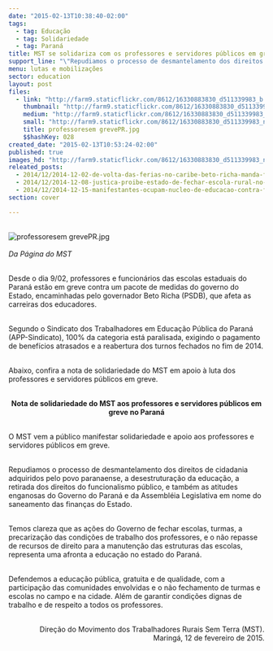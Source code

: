 ```yaml
---
date: "2015-02-13T10:38:40-02:00"
tags:
  - tag: Educação
  - tag: Solidariedade
  - tag: Paraná
title: MST se solidariza com os professores e servidores públicos em greve no PR
support_line: "\"Repudiamos o processo de desmantelamento dos direitos de cidadania adquiridos pelo povo paranaense, a desestruturação da educação, a retirada dos direitos do funcionalismo público\"."
menu: lutas e mobilizações
sector: education
layout: post
files:
  - link: "http://farm9.staticflickr.com/8612/16330883830_d511339983_b.jpg"
    thumbnail: "http://farm9.staticflickr.com/8612/16330883830_d511339983_t.jpg"
    medium: "http://farm9.staticflickr.com/8612/16330883830_d511339983_z.jpg"
    small: "http://farm9.staticflickr.com/8612/16330883830_d511339983_n.jpg"
    title: professoresem grevePR.jpg
    $$hashKey: 028
created_date: "2015-02-13T10:53:24-02:00"
published: true
images_hd: "http://farm9.staticflickr.com/8612/16330883830_d511339983_n.jpg"
releated_posts:
  - 2014/12/2014-12-02-de-volta-das-ferias-no-caribe-beto-richa-manda-fechar-escolas-no-parana.md
  - 2014/12/2014-12-08-justica-proibe-estado-de-fechar-escola-rural-no-parana.md
  - 2014/12/2014-12-15-manifestantes-ocupam-nucleo-de-educacao-contra-fechamento-de-escolas.md
section: cover

---
```

<p><br />
<img alt="professoresem grevePR.jpg" src="http://farm9.staticflickr.com/8612/16330883830_d511339983_b.jpg" /><br />
<br />
<em>Da P&aacute;gina do MST</em></p>

<p><br />
Desde o dia 9/02, professores e funcion&aacute;rios das escolas estaduais do Paran&aacute; est&atilde;o em greve contra um pacote de medidas do governo do Estado, encaminhadas pelo governador Beto Richa (PSDB), que afeta as carreiras dos educadores.</p>

<p><br />
Segundo o Sindicato dos Trabalhadores em Educa&ccedil;&atilde;o P&uacute;blica do Paran&aacute; (APP-Sindicato), 100% da categoria est&aacute; paralisada, exigindo o pagamento de benef&iacute;cios atrasados e a reabertura dos turnos fechados no fim de 2014.</p>

<p><br />
Abaixo, confira a nota de solidariedade do MST em apoio &agrave; luta dos professores e servidores p&uacute;blicos em greve.</p>

<p style="text-align: center;"><br />
<strong>Nota de solidariedade do MST aos professores e servidores p&uacute;blicos em greve no Paran&aacute;</strong></p>

<p><br />
O MST vem a p&uacute;blico manifestar solidariedade e apoio aos professores e servidores p&uacute;blicos em greve.</p>

<p><br />
Repudiamos o processo de desmantelamento dos direitos de cidadania adquiridos pelo povo paranaense, a desestrutura&ccedil;&atilde;o da educa&ccedil;&atilde;o, a retirada dos direitos do funcionalismo p&uacute;blico, e tamb&eacute;m as atitudes enganosas do Governo do Paran&aacute; e da Assembl&eacute;ia Legislativa em nome do saneamento das finan&ccedil;as do Estado.</p>

<p><br />
Temos clareza que as a&ccedil;&otilde;es do Governo de fechar escolas, turmas, a precariza&ccedil;&atilde;o das condi&ccedil;&otilde;es de trabalho dos professores, e o n&atilde;o repasse de recursos de direito para a manuten&ccedil;&atilde;o das estruturas das escolas, representa uma afronta a educa&ccedil;&atilde;o no estado do Paran&aacute;.</p>

<p><br />
Defendemos a educa&ccedil;&atilde;o p&uacute;blica, gratuita e de qualidade, com a participa&ccedil;&atilde;o das comunidades envolvidas e o n&atilde;o fechamento de turmas e escolas no campo e na cidade. Al&eacute;m de garantir condi&ccedil;&otilde;es dignas de trabalho e de respeito a todos os professores.</p>

<p style="text-align: right;"><br />
Dire&ccedil;&atilde;o do Movimento dos Trabalhadores Rurais Sem Terra (MST).<br />
Maring&aacute;, 12 de fevereiro de 2015.</p>

